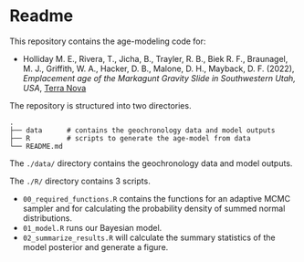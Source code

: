 # Readme
This repository contains the age-modeling code for: 
* Holliday M. E., Rivera, T., Jicha, B., Trayler, R. B., Biek R. F., Braunagel, M. J., Griffith, W. A., Hacker, D. B., Malone, D. H., Mayback, D. F. (2022), *Emplacement age of the Markagunt Gravity Slide in Southwestern Utah, USA*, [Terra Nova](https://onlinelibrary.wiley.com/doi/10.1111/ter.12630)

The repository is structured into two directories. 
```
.
├── data      # contains the geochronology data and model outputs
├── R         # scripts to generate the age-model from data
└── README.md
```

The `./data/` directory contains the geochronology data and model outputs. 

The `./R/` directory contains 3 scripts. 
* `00_required_functions.R` contains the functions for an adaptive MCMC sampler and for calculating the probability density of summed normal distributions. 
* `01_model.R` runs our Bayesian model. 
* `02_summarize_results.R` will calculate the summary statistics of the model posterior and generate a figure. 
